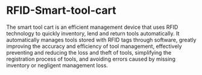 # RFID-Smart-tool-cart
 The smart tool cart is an efficient management device that uses RFID technology to quickly inventory, lend and return tools automatically. It automatically manages tools stored with RFID tags through software, greatly improving the accuracy and efficiency of tool management, effectively preventing and reducing the loss and theft of tools, simplifying the registration process of tools, and avoiding errors caused by missing inventory or negligent management loss.
